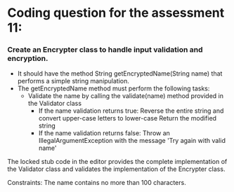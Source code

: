 # Coding question for the assessment 11:

### Create an Encrypter class to handle input validation and encryption. 

* It should have the method String getEncryptedName(String name) that performs 
  a simple string manipulation.
* The getEncryptedName method must perform the following tasks:
    * Validate the name by calling the validate(name) method provided in the Validator class
        * If the name validation returns true:
          Reverse the entire string and 
          convert upper-case letters to lower-case
          Return the modified string
        * If the name validation returns false:
          Throw an IllegalArgumentException with the message 'Try again with valid name'

The locked stub code in the editor provides the complete implementation of the Validator 
class and validates the implementation of the Encrypter class. 

Constraints:
The name contains no more than 100 characters.